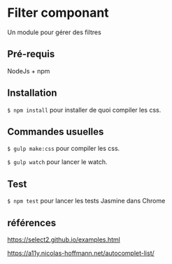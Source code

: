 # Filter componant

Un module pour gérer des filtres


## Pré-requis

NodeJs + npm


## Installation

```$ npm install``` pour installer de quoi compiler les css.


## Commandes usuelles

```$ gulp make:css``` pour compiler les css.

```$ gulp watch``` pour lancer le watch.

## Test

```$ npm test``` pour lancer les tests Jasmine dans Chrome

## références

https://select2.github.io/examples.html

https://a11y.nicolas-hoffmann.net/autocomplet-list/
